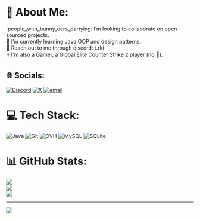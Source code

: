 # 💫 About Me:
:people_with_bunny_ears_partying: I’m looking to collaborate on open sourced projects.<br>:seedling: I’m currently learning Java OOP and design patterns.<br>:speech_balloon: Reach out to me through discord: t.rki<br>:zap: I'm also a Gamer, a Global Elite Counter Strike 2 player (no :billed_cap:).


## 🌐 Socials:
[![Discord](https://img.shields.io/badge/Discord-%237289DA.svg?logo=discord&logoColor=white)](https://discord.gg/https://discord.com/users/494104006071943178) [![X](https://img.shields.io/badge/X-black.svg?logo=X&logoColor=white)](https://x.com/can4ble) [![email](https://img.shields.io/badge/Email-D14836?logo=gmail&logoColor=white)](mailto:can4ble@gmail.com) 

# 💻 Tech Stack:
![Java](https://img.shields.io/badge/java-%23ED8B00.svg?style=for-the-badge&logo=openjdk&logoColor=white) ![Git](https://img.shields.io/badge/git-%23F05033.svg?style=for-the-badge&logo=git&logoColor=white) ![OVH](https://img.shields.io/badge/ovh-%23123F6D.svg?style=for-the-badge&logo=ovh&logoColor=#123F6D) ![MySQL](https://img.shields.io/badge/mysql-4479A1.svg?style=for-the-badge&logo=mysql&logoColor=white) ![SQLite](https://img.shields.io/badge/sqlite-%2307405e.svg?style=for-the-badge&logo=sqlite&logoColor=white)
# 📊 GitHub Stats:
![](https://github-readme-stats.vercel.app/api?username=ablecan&theme=tokyonight&hide_border=true&include_all_commits=true&count_private=false)<br/>
![](https://nirzak-streak-stats.vercel.app/?user=ablecan&theme=tokyonight&hide_border=true)<br/>
![](https://github-readme-stats.vercel.app/api/top-langs/?username=ablecan&theme=tokyonight&hide_border=true&include_all_commits=true&count_private=false&layout=compact)

---
[![](https://visitcount.itsvg.in/api?id=ablecan&icon=0&color=0)](https://visitcount.itsvg.in)

<!-- Proudly created with GPRM ( https://gprm.itsvg.in ) -->
